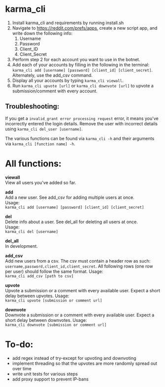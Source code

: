 # karma_cli

1. Install karma_cli and requirements by running install.sh
2. Navigate to https://reddit.com/prefs/apps, create a new script app, and write down the following info:
   1. Username
   2. Password
   3. Client_ID
   4. Client_Secret
3. Perform step 2 for each account you want to use in the botnet.
4. Add each of your accounts by filling in the following in the terminal: `karma_cli add [username] [password] [client_id] [client_secret]`. Alternately, use the add_csv command.
5. Display all your accounts by typing `karma_cli viewall`.
6. Run `karma_cli upvote [url]` or `karma_cli downvote [url]` to upvote a submission/comment with every account.
   
## Troubleshooting:
If you get a `invalid_grant error processing request` error, it means you've incorrectly entered the login details. Remove the user with incorrect details using `karma_cli del_user [username]`.  

The various functions can be found via `karma_cli -h` and their arguments via `karma_cli [function name] -h`.

# All functions:
**viewall**  
View all users you've added so far.

**add**  
Add a new user. See add_csv for adding multiple users at once.  
Usage:  
`karma_cli add [username] [password] [client_id] [client_secret]`

**del**  
Delete info about a user. See del_all for deleting all users at once.  
Usage:  
`karma_cli del [username]`

**del_all**  
In development.

**add_csv**  
Add new users from a csv. The csv must contain a header row as such:
`username,password,client_id,client_secret`. All following rows (one row per user) should follow the same format.
Usage:  
`karma_cli add_csv [path to csv]`

**upvote**  
Upvote a submission or a comment with every available user. Expect a short delay between upvotes.
Usage:  
`karma_cli upvote [submission or comment url]`

**downvote**  
Downvote a submission or a comment with every available user. Expect a short delay between downvotes.
Usage:  
`karma_cli downvote [submission or comment url]`

# To-do:
* add regex instead of try-except for upvoting and downvoting
* implement threading so that the upvotes are more randomly spread out over time
* write unit tests for various steps
* add proxy support to prevent IP-bans